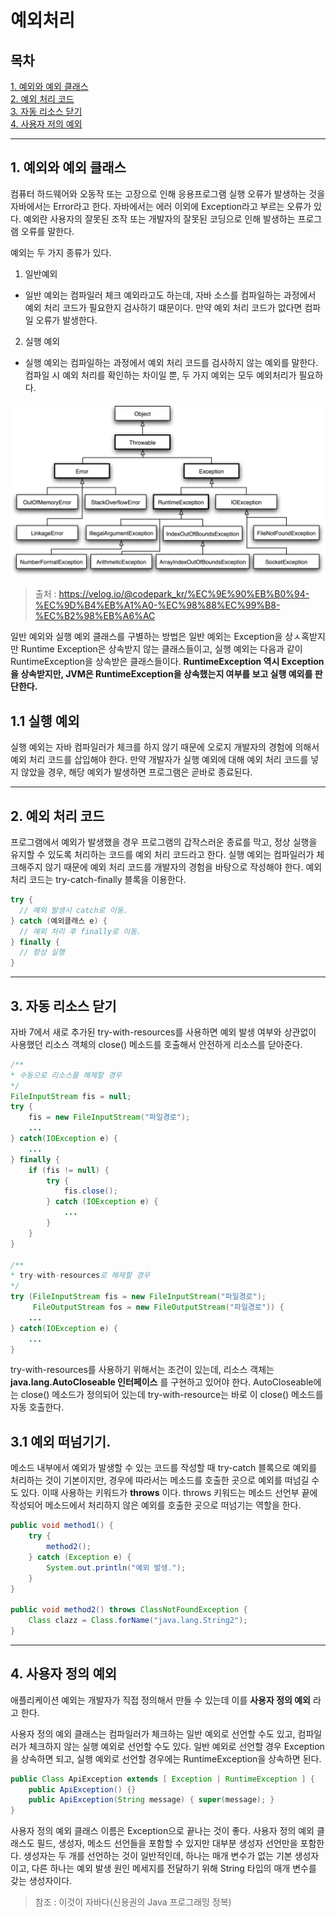 # 예외처리

## 목차
[1. 예외와 예외 클래스](#1-예외와-예외-클래스) </br>
[2. 예외 처리 코드](#2-예외-처리-코드) </br>
[3. 자동 리소스 닫기](#3-자동-리소스-닫기) </br>
[4. 사용자 저의 예외](#4-사용자-정의-예외)
___

## 1. 예외와 예외 클래스
컴퓨터 하드웨어와 오동작 또는 고장으로 인해 응용프로그램 실행 오류가 발생하는 것을 자바에서는 Error라고 한다. 자바에서는 에러 이외에 Exception라고 부르는 오류가 있다. 예외란 사용자의 잘못된 조작 또는 개발자의 잘못된 코딩으로 인해 발생하는 프로그램 오류를 말한다.

예외는 두 가지 종류가 있다.

1. 일반예외
- 일반 예외는 컴파일러 체크 예외라고도 하는데, 자바 소스를 컴파일하는 과정에서 예외 처리 코드가 필요한지 검사하기 떄문이다. 만약 예외 처리 코드가 없다면 컴파일 오류가 발생한다.

2. 실행 예외
- 실행 예외는 컴파일하는 과정에서 예외 처리 코드를 검사하지 않는 예외를 말한다. 컴파일 시 예외 처리를 확인하는 차이일 뿐, 두 가지 예외는 모두 예외처리가 필요하다.

![예외처리종류](./ExceptionClassHierarchy.png)
> 출처 : https://velog.io/@codepark_kr/%EC%9E%90%EB%B0%94-%EC%9D%B4%EB%A1%A0-%EC%98%88%EC%99%B8-%EC%B2%98%EB%A6%AC

일반 예외와 실행 예외 클래스를 구별하는 방법은 일반 예외는 Exception을 상ㅅ혹받지만 Runtime Exception은 상속받지 않는 클래스들이고, 실행 예외는 다음과 같이 RuntimeException을 상속받은 클래스들이다. __RuntimeException 역시 Exception을 상속받지만, JVM은 RuntimeException을 상속했는지 여부를 보고 실행 예외를 판단한다.__

## 1.1 실행 예외
실행 예외는 자바 컴파일러가 체크를 하지 않기 때문에 오로지 개발자의 경험에 의해서 예외 처리 코드를 삽입해야 한다. 만약 개발자가 실행 예외에 대해 예외 처리 코드를 넣지 않았을 경우, 해당 예외가 발생하면 프로그램은 곧바로 종료된다.
___

## 2. 예외 처리 코드
프로그램에서 예외가 발생했을 경우 프로그램의 갑작스러운 종료를 막고, 정상 실행을 유지할 수 있도록 처리하는 코드를 예외 처리 코드라고 한다. 실행 예외는 컴파일러가 체크해주지 않기 때문에 예외 처리 코드를 개발자의 경험을 바탕으로 작성해야 한다. 예외 처리 코드는 try-catch-finally 블록을 이용한다.

```java
try {
  // 예외 발생시 catch로 이동.
} catch (예외클래스 e) {
  // 예외 처리 후 finally로 이동.
} finally {
  // 항상 실행
}
```
___

## 3. 자동 리소스 닫기
자바 7에서 새로 추가된 try-with-resources를 사용하면 예외 발생 여부와 상관없이 사용했던 리소스 객체의 close() 메소드를 호출해서 안전하게 리소스를 닫아준다. 

```java
/**
* 수동으로 리소스를 해제할 경우
*/
FileInputStream fis = null;
try {
    fis = new FileInputStream("파일경로");
    ...
} catch(IOException e) {
    ...
} finally {
    if (fis != null) {
        try {
            fis.close();
        } catch (IOException e) {
            ...
        }
    }
}

/**
* try-with-resources로 해제할 경우
*/
try (FileInputStream fis = new FileInputStream("파일경로");
     FileOutputStream fos = new FileOutputStream("파일경로")) {
    ...
} catch(IOException e) {
    ...
}
```

try-with-resources를 사용하기 위해서는 조건이 있는데, 리소스 객체는 __java.lang.AutoCloseable 인터페이스__ 를 구현하고 있어야 한다. AutoCloseable에는 close() 메소드가 정의되어 있는데 try-with-resource는 바로 이 close() 메소드를 자동 호출한다.

## 3.1 예외 떠넘기기.
메소드 내부에서 예외가 발생할 수 있는 코드를 작성할 때 try-catch 블록으로 예외를 처리하는 것이 기본이지만, 경우에 따라서는 메소드를 호출한 곳으로 예외를 떠넘길 수도 있다. 이때 사용하는 키워드가 __throws__ 이다. throws 키워드는 메소드 선언부 끝에 작성되어 메소드에서 처리하지 않은 예외를 호출한 곳으로 떠넘기는 역할을 한다.

```java
public void method1() {
    try {
        method2();
    } catch (Exception e) {
        System.out.println("예외 발생.");
    }
}

public void method2() throws ClassNotFoundException {
    Class clazz = Class.forName("java.lang.String2");
}
```
___

## 4. 사용자 정의 예외
애플리케이션 예외는 개발자가 직접 정의해서 만들 수 있는데 이를 __사용자 정의 예외__ 라고 한다.

사용자 정의 예외 클래스는 컴파일러가 체크하는 일반 예외로 선언할 수도 있고, 컴파일러가 체크하지 않는 실행 예외로 선언할 수도 있다. 일반 예외로 선언할 경우 Exception을 상속하면 되고, 실행 예외로 선언할 경우에는 RuntimeException을 상속하면 된다.

```java
public Class ApiException extends [ Exception | RuntimeException ] {
    public ApiException() {}
    public ApiException(String message) { super(message); }
}
```

사용자 정의 예외 클래스 이름은 Exception으로 끝나는 것이 좋다. 사용자 정의 예외 클래스도 필드, 생성자, 메소드 선언들을 포함할 수 있지만 대부분 생성자 선언만을 포함한다. 생성자는 두 개를 선언하는 것이 일반적인데, 하나는 매개 변수가 없는 기본 생성자이고, 다른 하나는 예외 발생 원인 메세지를 전달하기 위해 String 타입의 매개 변수를 갖는 생성자이다.

> 참조 : 이것이 자바다(신용권의 Java 프로그래밍 정복)
